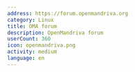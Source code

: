 ```yaml
---
address: https://forum.openmandriva.org
category: Linux
title: OMA forum
description: OpenMandriva forum
userCount: 360
icon: openmandriva.png
activity: medium
language: en
---
```

